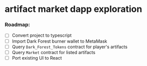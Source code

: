 # artifact market dapp exploration

### Roadmap:
- [ ] Convert project to typescript
- [ ] Import Dark Forest burner wallet to MetaMask
- [ ] Query `Dark_Forest_Tokens` contract for player's artifacts
- [ ] Query `Market` contract for listed artifacts 
- [ ] Port existing UI to React